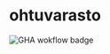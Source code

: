 # ohtuvarasto

![GHA wokflow badge](https://github.com/vtluukkw/ohtuvarasto/workflows/CI/badge.svg)
